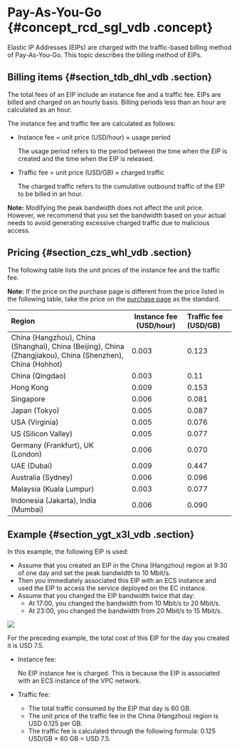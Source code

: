 # Pay-As-You-Go {#concept_rcd_sgl_vdb .concept}

Elastic IP Addresses \(EIPs\) are charged with the traffic-based billing method of Pay-As-You-Go. This topic describes the billing method of EIPs.

## Billing items {#section_tdb_dhl_vdb .section}

The total fees of an EIP include an instance fee and a traffic fee. EIPs are billed and charged on an hourly basis. Billing periods less than an hour are calculated as an hour.

The instance fee and traffic fee are calculated as follows:

-   Instance fee = unit price \(USD/hour\) × usage period

    The usage period refers to the period between the time when the EIP is created and the time when the EIP is released.

-   Traffic fee = unit price \(USD/GB\) × charged traffic

    The charged traffic refers to the cumulative outbound traffic of the EIP to be billed in an hour.


**Note:** Modifying the peak bandwidth does not affect the unit price. However, we recommend that you set the bandwidth based on your actual needs to avoid generating excessive charged traffic due to malicious access.

## Pricing {#section_czs_whl_vdb .section}

The following table lists the unit prices of the instance fee and the traffic fee.

**Note:** If the price on the purchase page is different from the price listed in the following table, take the price on the [purchase page](https://common-buy.aliyun.com/?spm=5176.8050872.0.0.2a9c737e2bEyW1&commodityCode=eip_pre#/buy) as the standard.

|Region|Instance fee \(USD/hour\)|Traffic fee \(USD/GB\)|
|:-----|-------------------------|:---------------------|
|China \(Hangzhou\), China \(Shanghai\), China \(Beijing\), China \(Zhangjiakou\), China \(Shenzhen\), China \(Hohhot\)|0.003|0.123|
|China \(Qingdao\)|0.003|0.11|
|Hong Kong|0.009|0.153|
|Singapore|0.006|0.081|
|Japan \(Tokyo\)|0.005|0.087|
|USA \(Virginia\)|0.005|0.076|
|US \(Silicon Valley\)|0.005|0.077|
|Germany \(Frankfurt\), UK \(London\)|0.006|0.070|
|UAE \(Dubai\)|0.009|0.447|
|Australia \(Sydney\)|0.006|0.096|
|Malaysia \(Kuala Lumpur\)|0.003|0.077|
|Indonesia \(Jakarta\), India \(Mumbai\)|0.006|0.090|

## Example {#section_ygt_x3l_vdb .section}

In this example, the following EIP is used:

-   Assume that you created an EIP in the China \(Hangzhou\) region at 9:30 of one day and set the peak bandwidth to 10 Mbit/s.
-   Then you immediately associated this EIP with an ECS instance and used the EIP to access the service deployed on the EC instance.
-   Assume that you changed the EIP bandwidth twice that day:
    -   At 17:00, you changed the bandwidth from 10 Mbit/s to 20 Mbit/s.
    -   At 23:00, you changed the bandwidth from 20 Mbit/s to 15 Mbit/s.

![](http://static-aliyun-doc.oss-cn-hangzhou.aliyuncs.com/assets/img/12818/15616242346215_en-US.png)

For the preceding example, the total cost of this EIP for the day you created it is USD 7.5.

-   Instance fee:

    No EIP instance fee is charged. This is because the EIP is associated with an ECS instance of the VPC network.

-   Traffic fee:
    -   The total traffic consumed by the EIP that day is 60 GB.
    -   The unit price of the traffic fee in the China \(Hangzhou\) region is USD 0.125 per GB.
    -   The traffic fee is calculated through the following formula: 0.125 USD/GB × 60 GB = USD 7.5.

